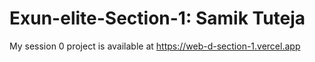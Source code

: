 # Exun-elite-Section-1: Samik Tuteja
My session 0 project is available at https://web-d-section-1.vercel.app
